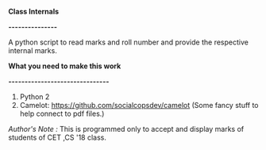 **Class Internals**

**---------------**

A python script to read marks and roll number and provide the respective internal marks. 

**What you need to make this work**

**-------------------------------**
1. Python 2
2. Camelot: https://github.com/socialcopsdev/camelot (Some fancy stuff to help connect to pdf files.)

*Author's Note :* This is programmed only to accept and display marks of students of CET ,CS '18 class.
